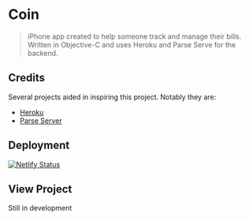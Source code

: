 # Coin
> iPhone app created to help someone track and manage their bills. Written in Objective-C and uses Heroku and Parse Serve for the backend. 

## Credits
Several projects aided in inspiring this project. Notably they are:

- [Heroku](https://www.heroku.com/)
- [Parse Server](https://docs.parseplatform.org/parse-server/guide/)

## Deployment
[![Netlify Status](https://api.netlify.com/api/v1/badges/30020b9b-e03e-44f2-a662-489a69e0fd23/deploy-status)](https://app.netlify.com/sites/rtd-gaming-trivia/deploys)

## View Project
Still in development
